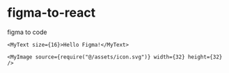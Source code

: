 # figma-to-react

figma to code

```tsx
<MyText size={16}>Hello Figma!</MyText>
```

```tsx
<MyImage source={require("@/assets/icon.svg")} width={32} height={32} />
```
